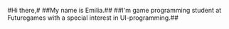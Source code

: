 #Hi there,#
##My name is Emilia.##
##I'm game programming student at Futuregames with a special interest in UI-programming.##
